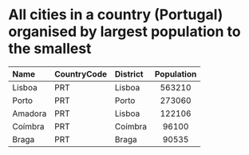 # All cities in a country (Portugal) organised by largest population to the smallest

| Name | CountryCode | District | Population |
| :--- | :--- | :--- | :---: |
|Lisboa|PRT|Lisboa|563210|
|Porto|PRT|Porto|273060|
|Amadora|PRT|Lisboa|122106|
|Coímbra|PRT|Coímbra|96100|
|Braga|PRT|Braga|90535|
